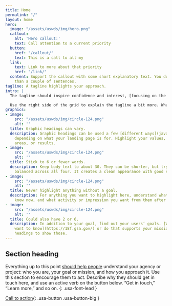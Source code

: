 ```yaml
---
title: Home
permalink: "/"
layout: home
hero:
  image: "/assets/uswds/img/hero.png"
  callout:
    alt: 'Hero callout:'
    text: Call attention to a current priority
  button:
    href: "/callout/"
    text: This is a call to all my
  link:
    text: Link to more about that priority
    href: "/link/"
  content: Support the callout with some short explanatory text. You don't need more
    than a couple of sentences.
tagline: A tagline highlights your approach.
intro: |
  The tagline should inspire confidence and interest, [focusing on the value](javascript:void(0);) that your overall approach offers to your audience. Use a heading typeface and keep your tagline to just a few words, and don’t confuse or mystify.

  Use the right side of the grid to explain the tagline a bit more. What are your goals? How do you do your work? Write in the present tense, and stay brief here. People who are interested can find details on internal pages.
graphics:
- image:
    src: "/assets/uswds/img/circle-124.png"
    alt: ''
  title: Graphic headings can vary.
  description: Graphic headings can be used a few [different ways](javascript:void(0);),
    depending on what your landing page is for. Highlight your values, specific program
    areas, or results.
- image:
    src: "/assets/uswds/img/circle-124.png"
    alt: ''
  title: Stick to 6 or fewer words.
  description: Keep body text to about 30. They can be shorter, but try to be somewhat
    balanced across all four. It creates a clean appearance with good spacing.
- image:
    src: "/assets/uswds/img/circle-124.png"
    alt: ''
  title: Never highlight anything without a goal.
  description: For anything you want to highlight here, understand what your users
    know now, and what activity or impression you want from them after they see it.
- image:
    src: "/assets/uswds/img/circle-124.png"
    alt: ''
  title: Could also have 2 or 6.
  description: In addition to your goal, find out your users’ goals. [What do they
    want to know](https://18f.gsa.gov/) or do that supports your mission? Use these
    headings to show those.
---
```


## Section heading

Everything up to this point [should help people](javascript:void(0);) understand your agency or project: who you are, your goal or mission, and how you approach it. Use this section to encourage them to act. Describe why they should get in touch here, and use an active verb on the button below. “Get in touch,” “Learn more,” and so on.
{: .usa-font-lead }

[Call to action](#){: .usa-button .usa-button-big }
